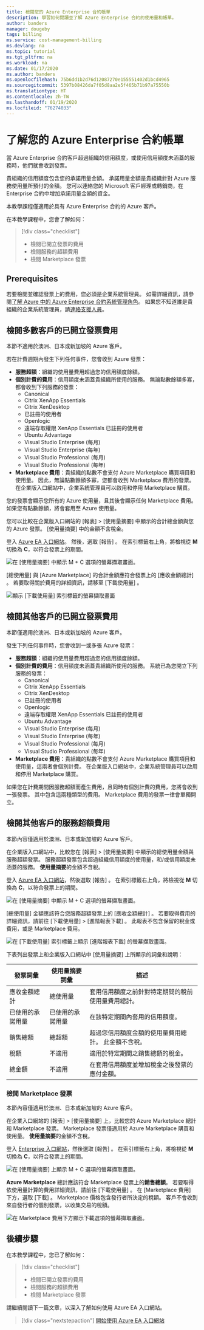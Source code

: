 ```yaml
---
title: 檢閱您的 Azure Enterprise 合約帳單
description: 學習如何閱讀並了解 Azure Enterprise 合約的使用量和帳單。
author: banders
manager: dougeby
tags: billing
ms.service: cost-management-billing
ms.devlang: na
ms.topic: tutorial
ms.tgt_pltfrm: na
ms.workload: na
ms.date: 01/17/2020
ms.author: banders
ms.openlocfilehash: 75b6dd1b2d76d12087270e155551402d1bcd4965
ms.sourcegitcommit: 5397b08426da7f05d8aa2e5f465b71b97a75550b
ms.translationtype: HT
ms.contentlocale: zh-TW
ms.lasthandoff: 01/19/2020
ms.locfileid: "76274033"
---
```

# <a name="understand-your-azure-enterprise-agreement-bill"></a>了解您的 Azure Enterprise 合約帳單

當 Azure Enterprise 合約客戶超過組織的信用額度，或使用信用額度未涵蓋的服務時，他們就會收到發票。

貴組織的信用額度包含您的承諾用量金額。 承諾用量金額是貴組織針對 Azure 服務使用量所預付的金額。 您可以連絡您的 Microsoft 客戶經理或轉銷商，在 Enterprise 合約中增加承諾用量金額的資金。

本教學課程僅適用於具有 Azure Enterprise 合約的 Azure 客戶。

在本教學課程中，您會了解如何：

> [!div class="checklist"]
> * 檢閱已開立發票的費用
> * 檢閱服務的超額費用
> * 檢閱 Marketplace 發票

## <a name="prerequisites"></a>Prerequisites

若要檢閱並確認發票上的費用，您必須是企業系統管理員。 如需詳細資訊，請參閱[了解 Azure 中的 Azure Enterprise 合約系統管理角色](../manage/understand-ea-roles.md)。 如果您不知道誰是貴組織的企業系統管理員，請[連絡支援人員](https://portal.azure.com/?#blade/Microsoft_Azure_Support/HelpAndSupportBlade)。

## <a name="review-invoiced-charges-for-most-customers"></a>檢閱多數客戶的已開立發票費用

本節不適用於澳洲、日本或新加坡的 Azure 客戶。

若在計費週期內發生下列任何事件，您會收到 Azure 發票：

- **服務超額**：組織的使用量費用超過您的信用額度餘額。
- **個別計費的費用**：信用額度未涵蓋貴組織所使用的服務。 無論點數餘額多寡，都會收到下列服務的發票：
    - Canonical
    - Citrix XenApp Essentials
    - Citrix XenDesktop
    - 已註冊的使用者
    - Openlogic
    - 遠端存取權限 XenApp Essentials 已註冊的使用者
    - Ubuntu Advantage
    - Visual Studio Enterprise (每月)
    - Visual Studio Enterprise (每年)
    - Visual Studio Professional (每月)
    - Visual Studio Professional (每年)
- **Marketplace 費用**：貴組織的點數不會支付 Azure Marketplace 購買項目和使用量。 因此，無論點數餘額多寡，您都會收到 Marketplace 費用的發票。 在企業版入口網站中，企業系統管理員可以啟用和停用 Marketplace 購買。

您的發票會顯示您所有的 Azure 使用量，且其後會顯示任何 Marketplace 費用。 如果您有點數餘額，將會套用至 Azure 使用量。

您可以比較在企業版入口網站的 [報表]   > [使用量摘要]  中顯示的合計總金額與您的 Azure 發票。 [使用量摘要]  中的金額不含稅金。

登入 [Azure EA 入口網站](https://ea.azure.com)。 然後，選取 [報告]  。 在索引標籤右上角，將檢視從 **M** 切換為 **C**，以符合發票上的期間。  

![在 [使用量摘要] 中顯示 M + C 選項的螢幕擷取畫面。](./media/review-enterprise-agreement-bill/ea-portal-usage-sumary-cm-option.png)

[總使用量]  與 [Azure Marketplace]  的合計金額應符合發票上的 [應收金額總計]  。 若要取得關於費用的詳細資訊，請移至 [下載使用量]  。  

![顯示 [下載使用量] 索引標籤的螢幕擷取畫面](./media/review-enterprise-agreement-bill/ea-portal-download-usage.png)

## <a name="review-invoiced-charges-for-other-customers"></a>檢閱其他客戶的已開立發票費用

本節僅適用於澳洲、日本或新加坡的 Azure 客戶。

發生下列任何事件時，您會收到一或多張 Azure 發票：

- **服務超額**：組織的使用量費用超過您的信用額度餘額。
- **個別計費的費用**：信用額度未涵蓋貴組織所使用的服務。 系統已為您開立下列服務的發票：
    - Canonical
    - Citrix XenApp Essentials
    - Citrix XenDesktop
    - 已註冊的使用者
    - Openlogic
    - 遠端存取權限 XenApp Essentials 已註冊的使用者
    - Ubuntu Advantage
    - Visual Studio Enterprise (每月)
    - Visual Studio Enterprise (每年)
    - Visual Studio Professional (每月)
    - Visual Studio Professional (每年)
- **Marketplace 費用**：貴組織的點數不會支付 Azure Marketplace 購買項目和使用量，這兩者會個別計費。 在企業版入口網站中，企業系統管理員可以啟用和停用 Marketplace 購買。

如果您在計費期間因服務超額而產生費用，且同時有個別計費的費用，您將會收到一張發票。 其中包含這兩種類型的費用。 Marketplace 費用的發票一律會單獨開立。

## <a name="review-service-overage-charges-for-other-customers"></a>檢閱其他客戶的服務超額費用

本節內容僅適用於澳洲、日本或新加坡的 Azure 客戶。

在企業版入口網站中，比較您在 [報表]   > [使用量摘要]  中顯示的總使用量金額與服務超額發票。 服務超額發票包含超過組織信用額度的使用量，和/或信用額度未涵蓋的服務。 **使用量摘要**的金額不含稅。

登入 [Azure EA 入口網站](https://ea.azure.com)，然後選取 [報告]  。 在索引標籤右上角，將檢視從 **M** 切換為 **C**，以符合發票上的期間。  

![在 [使用量摘要] 中顯示 M + C 選項的螢幕擷取畫面。](./media/review-enterprise-agreement-bill/ea-portal-usage-sumary-cm-option.png)

[總使用量]  金額應該符合您服務超額發票上的 [應收金額總計]  。 若要取得費用的詳細資訊，請前往 [下載使用量]   > [進階報表下載]  。 此報表不包含保留的稅金或費用，或是 Marketplace 費用。  

![在 [下載使用量] 索引標籤上顯示 [進階報表下載] 的螢幕擷取畫面。](./media/review-enterprise-agreement-bill/ea-portal-download-usage-advanced.png)

下表列出發票上和企業版入口網站中 [使用量摘要]  上所顯示的詞彙和說明：

|發票詞彙|使用量摘要詞彙|描述|
|---|---|---|
|應收金額總計|總使用量|套用信用額度之前針對特定期間的稅前使用量費用總計。|
|已使用的承諾用量|已使用的承諾用量|在該特定期間內套用的信用額度。|
|銷售總額|總超額|超過您信用額度金額的使用量費用總計。 此金額不含稅。|
|稅額|不適用|適用於特定期間之銷售總額的稅金。|
|總金額|不適用|在套用信用額度並增加稅金之後發票的應付金額。|

### <a name="review-marketplace-invoice"></a>檢閱 Marketplace 發票

本節內容僅適用於澳洲、日本或新加坡的 Azure 客戶。

在企業入口網站的 [報表]   > [使用量摘要]  上，比較您的 Azure Marketplace 總計和 Marketplace 發票。 Marketplace 發票僅適用於 Azure Marketplace 購買和使用量。 **使用量摘要**的金額不含稅。

登入 [Enterprise 入口網站](https://ea.azure.com)，然後選取 [報告]  。 在索引標籤右上角，將檢視從 **M** 切換為 **C**，以符合發票上的期間。  

![在 [使用量摘要] 上顯示 M + C 選項的螢幕擷取畫面。](./media/review-enterprise-agreement-bill/ea-portal-usage-sumary-cm-option.png)  

**Azure Marketplace** 總計應該符合 Marketplace 發票上的**銷售總額**。 若要取得依使用量計算的費用詳細資訊，請前往 [下載使用量]  。 在 [Marketplace 費用]  下方，選取 [下載]  。 Marketplace 價格包含發行者所決定的稅額。 客戶不會收到來自發行者的個別發票，以收集交易的稅額。

![在 Marketplace 費用下方顯示下載選項的螢幕擷取畫面。](./media/review-enterprise-agreement-bill/ea-portal-download-usage-marketplace.png)

## <a name="next-steps"></a>後續步驟

在本教學課程中，您已了解如何：

> [!div class="checklist"]
> * 檢閱已開立發票的費用
> * 檢閱服務的超額費用
> * 檢閱 Marketplace 發票

請繼續閱讀下一篇文章，以深入了解如何使用 Azure EA 入口網站。

> [!div class="nextstepaction"]
> [開始使用 Azure EA 入口網站](../manage/ea-portal-get-started.md)
